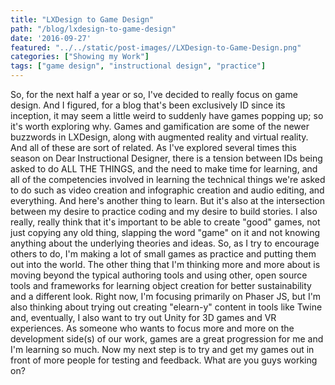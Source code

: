 ```yaml
---
title: "LXDesign to Game Design"
path: "/blog/lxdesign-to-game-design"
date: '2016-09-27'
featured: "../../static/post-images//LXDesign-to-Game-Design.png"
categories: ["Showing my Work"]
tags: ["game design", "instructional design", "practice"]
---
```


So, for the next half a year or so, I've decided to really focus on game design. And I figured, for a blog that's been exclusively ID since its inception, it may seem a little weird to suddenly have games popping up; so it's worth exploring why. Games and gamification are some of the newer buzzwords in LXDesign, along with augmented reality and virtual reality. And all of these are sort of related. As I've explored several times this season on Dear Instructional Designer, there is a tension between IDs being asked to do ALL THE THINGS, and the need to make time for learning, and all of the competencies involved in learning the technical things we're asked to do such as video creation and infographic creation and audio editing, and everything. And here's another thing to learn. But it's also at the intersection between my desire to practice coding and my desire to build stories. I also really, really think that it's important to be able to create "good" games, not just copying any old thing, slapping the word "game" on it and not knowing anything about the underlying theories and ideas. So, as I try to encourage others to do, I'm making a lot of small games as practice and putting them out into the world. The other thing that I'm thinking more and more about is moving beyond the typical authoring tools and using other, open source tools and frameworks for learning object creation for better sustainability and a different look. Right now, I'm focusing primarily on Phaser JS, but I'm also thinking about trying out creating "elearn-y" content in tools like Twine and, eventually, I also want to try out Unity for 3D games and VR experiences. As someone who wants to focus more and more on the development side(s) of our work, games are a great progression for me and I'm learning so much. Now my next step is to try and get my games out in front of more people for testing and feedback. What are you guys working on?
